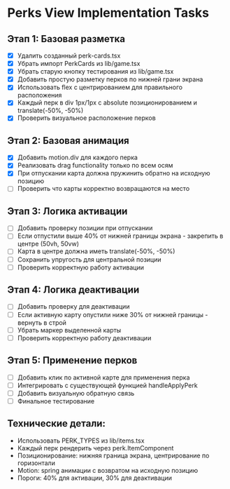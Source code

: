 # Perks View Implementation Tasks

## Этап 1: Базовая разметка
- [x] Удалить созданный perk-cards.tsx
- [x] Убрать импорт PerkCards из lib/game.tsx
- [x] Убрать старую кнопку тестирования из lib/game.tsx
- [x] Добавить простую разметку перков по нижней грани экрана
- [x] Использовать flex с центрированием для правильного расположения
- [x] Каждый перк в div 1px/1px с absolute позиционированием и translate(-50%, -50%)
- [x] Проверить визуальное расположение перков

## Этап 2: Базовая анимация
- [x] Добавить motion.div для каждого перка
- [x] Реализовать drag functionality только по всем осям
- [x] При отпускании карта должна пружинить обратно на исходную позицию
- [ ] Проверить что карты корректно возвращаются на место

## Этап 3: Логика активации
- [ ] Добавить проверку позиции при отпускании
- [ ] Если отпустили выше 40% от нижней границы экрана - закрепить в центре (50vh, 50vw)
- [ ] Карта в центре должна иметь translate(-50%, -50%)
- [ ] Сохранить упругость для центральной позиции
- [ ] Проверить корректную работу активации

## Этап 4: Логика деактивации
- [ ] Добавить проверку для деактивации
- [ ] Если активную карту опустили ниже 30% от нижней границы - вернуть в строй
- [ ] Убрать маркер выделенной карты
- [ ] Проверить корректную работу деактивации

## Этап 5: Применение перков
- [ ] Добавить клик по активной карте для применения перка
- [ ] Интегрировать с существующей функцией handleApplyPerk
- [ ] Добавить визуальную обратную связь
- [ ] Финальное тестирование

## Технические детали:
- Использовать PERK_TYPES из lib/items.tsx
- Каждый перк рендерить через perk.ItemComponent
- Позиционирование: нижняя граница экрана, центрирование по горизонтали
- Motion: spring анимации с возвратом на исходную позицию
- Пороги: 40% для активации, 30% для деактивации
